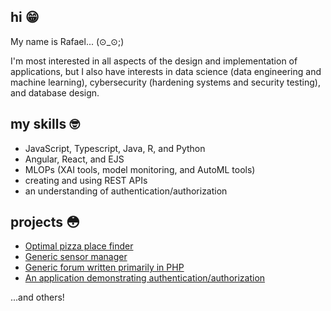 ## hi 😁
My name is Rafael... (⊙_⊙;)

I'm most interested in all aspects of the design and implementation of applications, but I also have interests in data science (data engineering and machine learning), cybersecurity (hardening systems and security testing), and database design. 

## my skills 🤓
- JavaScript, Typescript, Java, R, and Python
- Angular, React, and EJS
- MLOPs (XAI tools, model monitoring, and AutoML tools)
- creating and using REST APIs
- an understanding of authentication/authorization


## projects 😳
- [Optimal pizza place finder](https://github.com/festivespice/PizzaPincher)
- [Generic sensor manager](https://github.com/festivespice/generic-sensor-data-application)
- [Generic forum written primarily in PHP](https://github.com/festivespice/php-login-system/tree/main)  
- [An application demonstrating authentication/authorization](https://github.com/festivespice/Secrets/tree/main)

...and others!
